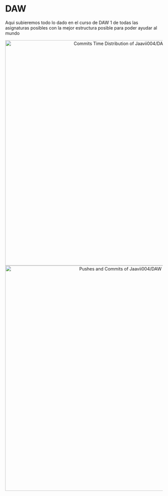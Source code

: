 # DAW
Aqui subieremos todo lo dado en el curso de DAW 1 de todas las asignaturas posibles con la mejor estructura posible para poder ayudar al mundo
<!-- Copy-paste in your Readme.md file -->

<a href="https://next.ossinsight.io/widgets/official/analyze-repo-commits-time-distribution?repo_id=691562529&period=last_1_year&zone=0" target="_blank" style="display: block" align="center">
  <picture>
    <source media="(prefers-color-scheme: dark)" srcset="https://next.ossinsight.io/widgets/official/analyze-repo-commits-time-distribution/thumbnail.png?repo_id=691562529&period=last_1_year&zone=0&image_size=auto&color_scheme=dark" width="721" height="auto">
    <img alt="Commits Time Distribution of Jaavii004/DAW" src="https://next.ossinsight.io/widgets/official/analyze-repo-commits-time-distribution/thumbnail.png?repo_id=691562529&period=last_1_year&zone=0&image_size=auto&color_scheme=light" width="721" height="auto">
  </picture>
</a>

<!-- Made with [OSS Insight](https://ossinsight.io/) -->


<!-- Copy-paste in your Readme.md file -->

<a href="https://next.ossinsight.io/widgets/official/analyze-repo-pushes-and-commits-per-month?repo_id=691562529" target="_blank" style="display: block" align="center">
  <picture>
    <source media="(prefers-color-scheme: dark)" srcset="https://next.ossinsight.io/widgets/official/analyze-repo-pushes-and-commits-per-month/thumbnail.png?repo_id=691562529&image_size=auto&color_scheme=dark" width="721" height="auto">
    <img alt="Pushes and Commits of Jaavii004/DAW" src="https://next.ossinsight.io/widgets/official/analyze-repo-pushes-and-commits-per-month/thumbnail.png?repo_id=691562529&image_size=auto&color_scheme=light" width="721" height="auto">
  </picture>
</a>

<!-- Made with [OSS Insight](https://ossinsight.io/) -->
